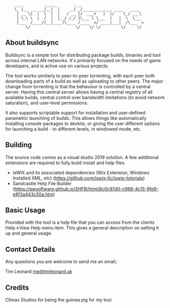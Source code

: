 ```
	___.         .__.__       .___                           
	\_ |__  __ __|__|  |    __| _/_________.__. ____   ____  
	 | __ \|  |  \  |  |   / __ |/  ___<   |  |/    \_/ ___\ 
	 | \_\ \  |  /  |  |__/ /_/ |\___ \ \___  |   |  \  \___ 
	 |___  /____/|__|____/\____ /____  >/ ____|___|  /\___  >
		 \/                    \/    \/ \/         \/     \/ 
```

## About buildsync
Buildsync is a simple tool for distributing package builds, binaries and tool across internal LAN networks. It's primarily focused on the needs of game developers, and is active use on various projects.

The tool works similarly to peer-to-peer torrenting, with each peer both downloading parts of a build as well as uploading to other peers. The major change from torrenting is that the behaviour is controlled by a central server. Having this central server allows having a central registry of all available builds, central control over bandwidth limitations (to avoid network saturation), and user-level permissions.

It also supports scriptable support for installation and user-defined parametric launching of builds. This allows things like automatically installing console packages to devkits, or giving the user different options for launching a build - to different levels, in windowed mode, etc.

## Building
The source code comes as a visual studio 2019 solution. A few additional extensions are required to fully build install and help files.

+ IsWIX and its associated dependencies (Wix Extension, Windows Installed XML, etc) (https://github.com/iswix-llc/iswix-tutorials)
+ Sandcastle Help File Builder (https://ewsoftware.github.io/SHFB/html/8c0c97d0-c968-4c15-9fe9-e8f3a443c50a.htm)

## Basic Usage
Provided with the tool is a help file that you can access from the clients Help->View Help menu item. This gives a general description on setting it up and general usage.

## Contact Details
Any questions you are welcome to send me an email;

Tim Leonard
me@timleonard.uk

## Credits
Climax Studios for being the guinea pig for my tool.
